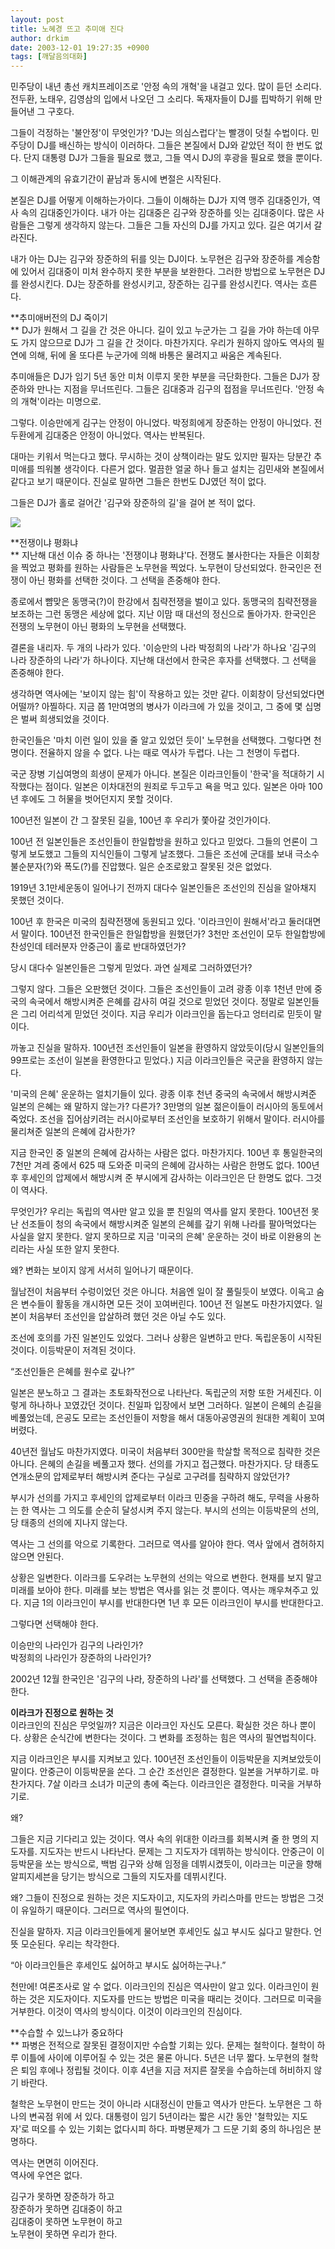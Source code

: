 ```yaml
---
layout: post
title: 노혜경 뜨고 추미애 진다
author: drkim
date: 2003-12-01 19:27:35 +0900
tags: [깨달음의대화]
---
```

민주당이 내년 총선 캐치프레이즈로 '안정 속의 개혁'을 내걸고 있다. 많이 듣던 소리다. 전두환, 노태우, 김영삼의 입에서 나오던 그 소리다. 독재자들이 DJ를 핍박하기 위해 만들어낸 그 구호다. 

그들이 걱정하는 '불안정'이 무엇인가? 'DJ는 의심스럽다'는 빨갱이 덧칠 수법이다. 민주당이 DJ를 배신하는 방식이 이러하다. 그들은 본질에서 DJ와 같았던 적이 한 번도 없다. 단지 대통령 DJ가 그들을 필요로 했고, 그들 역시 DJ의 후광을 필요로 했을 뿐이다. 

그 이해관계의 유효기간이 끝남과 동시에 변절은 시작된다. 

본질은 DJ를 어떻게 이해하는가이다. 그들이 이해하는 DJ가 지역 맹주 김대중인가, 역사 속의 김대중인가이다. 내가 아는 김대중은 김구와 장준하를 잇는 김대중이다. 많은 사람들은 그렇게 생각하지 않는다. 그들은 그들 자신의 DJ를 가지고 있다. 길은 여기서 갈라진다. 

내가 아는 DJ는 김구와 장준하의 뒤를 잇는 DJ이다. 노무현은 김구와 장준하를 계승함에 있어서 김대중이 미처 완수하지 못한 부분을 보완한다. 그러한 방법으로 노무현은 DJ를 완성시킨다. DJ는 장준하를 완성시키고, 장준하는 김구를 완성시킨다. 역사는 흐른다.

**추미애버전의 DJ 죽이기  
** DJ가 원해서 그 길을 간 것은 아니다. 길이 있고 누군가는 그 길을 가야 하는데 아무도 가지 않으므로 DJ가 그 길을 간 것이다. 마찬가지다. 우리가 원하지 않아도 역사의 필연에 의해, 뒤에 올 또다른 누군가에 의해 바통은 물려지고 싸움은 계속된다. 

추미애들은 DJ가 임기 5년 동안 미처 이루지 못한 부분을 극단화한다. 그들은 DJ가 장준하와 만나는 지점을 무너뜨린다. 그들은 김대중과 김구의 접점을 무너뜨린다. '안정 속의 개혁'이라는 미명으로.

그렇다. 이승만에게 김구는 안정이 아니었다. 박정희에게 장준하는 안정이 아니었다. 전두환에게 김대중은 안정이 아니었다. 역사는 반복된다. 

대마는 키워서 먹는다고 했다. 무시하는 것이 상책이라는 말도 있지만 필자는 당분간 추미애를 띄워볼 생각이다. 다른거 없다. 멀끔한 얼굴 하나 들고 설치는 김민새와 본질에서 같다고 보기 때문이다. 진실로 말하면 그들은 한번도 DJ였던 적이 없다. 

그들은 DJ가 홀로 걸어간 '김구와 장준하의 길'을 걸어 본 적이 없다. 


  ![](http://www.seoprise.com/jboard/data/seoprise/binary/mudaefor200311242207171.jpg)

**전쟁이냐 평화냐  
** 지난해 대선 이슈 중 하나는 '전쟁이냐 평화냐'다. 전쟁도 불사한다는 자들은 이회창을 찍었고 평화를 원하는 사람들은 노무현을 찍었다. 노무현이 당선되었다. 한국인은 전쟁이 아닌 평화를 선택한 것이다. 그 선택을 존중해야 한다. 

종로에서 뺨맞은 동맹국(?)이 한강에서 침략전쟁을 벌이고 있다. 동맹국의 침략전쟁을 보조하는 그런 동맹은 세상에 없다. 지난 이맘 때 대선의 정신으로 돌아가자. 한국인은 전쟁의 노무현이 아닌 평화의 노무현을 선택했다. 

결론을 내리자. 두 개의 나라가 있다. '이승만의 나라 박정희의 나라'가 하나요 '김구의 나라 장준하의 나라'가 하나이다. 지난해 대선에서 한국은 후자를 선택했다. 그 선택을 존중해야 한다. 

생각하면 역사에는 '보이지 않는 힘'이 작용하고 있는 것만 같다. 이회창이 당선되었다면 어떨까? 아찔하다. 지금 쯤 1만여명의 병사가 이라크에 가 있을 것이고, 그 중에 몇 십명은 벌써 희생되었을 것이다. 

한국인들은 '마치 이런 일이 있을 줄 알고 있었던 듯이' 노무현을 선택했다. 그렇다면 천명이다. 전율하지 않을 수 없다. 나는 때로 역사가 두렵다. 나는 그 천명이 두렵다. 

국군 장병 기십여명의 희생이 문제가 아니다. 본질은 이라크인들이 '한국'을 적대하기 시작했다는 점이다. 일본은 이차대전의 원죄로 두고두고 욕을 먹고 있다. 일본은 아마 100년 후에도 그 허물을 벗어던지지 못할 것이다. 

100년전 일본이 간 그 잘못된 길을, 100년 후 우리가 쫓아갈 것인가이다. 

100년 전 일본인들은 조선인들이 한일합방을 원하고 있다고 믿었다. 그들의 언론이 그렇게 보도했고 그들의 지식인들이 그렇게 날조했다. 그들은 조선에 군대를 보내 극소수 불순분자(?)와 폭도(?)를 진압했다. 일은 순조로왔고 잘못된 것은 없었다. 

1919년 3.1만세운동이 일어나기 전까지 대다수 일본인들은 조선인의 진심을 알아채지 못했던 것이다.

100년 후 한국은 미국의 침략전쟁에 동원되고 있다. '이라크인이 원해서'라고 둘러대면서 말이다. 100년전 한국인들은 한일합방을 원했던가? 3천만 조선인이 모두 한일합방에 찬성인데 테러분자 안중근이 홀로 반대하였던가? 

당시 대다수 일본인들은 그렇게 믿었다. 과연 실제로 그러하였던가? 

그렇지 않다. 그들은 오판했던 것이다. 그들은 조선인들이 고려 광종 이후 1천년 만에 중국의 속국에서 해방시켜준 은혜를 감사히 여길 것으로 믿었던 것이다. 정말로 일본인들은 그리 어리석게 믿었던 것이다. 지금 우리가 이라크인을 돕는다고 엉터리로 믿듯이 말이다.

까놓고 진실을 말하자. 100년전 조선인들이 일본을 환영하지 않았듯이(당시 일본인들의 99프로는 조선이 일본을 환영한다고 믿었다.) 지금 이라크인들은 국군을 환영하지 않는다. 

'미국의 은혜' 운운하는 얼치기들이 있다. 광종 이후 천년 중국의 속국에서 해방시켜준 일본의 은혜는 왜 말하지 않는가? 다른가? 3만명의 일본 젊은이들이 러시아의 동토에서 죽었다. 조선을 집어삼키려는 러시아로부터 조선인을 보호하기 위해서 말이다. 러시아를 물리쳐준 일본의 은혜에 감사한가?

지금 한국인 중 일본의 은혜에 감사하는 사람은 없다. 마찬가지다. 100년 후 통일한국의 7천만 겨레 중에서 625 때 도와준 미국의 은혜에 감사하는 사람은 한명도 없다. 100년 후 후세인의 압제에서 해방시켜 준 부시에게 감사하는 이라크인은 단 한명도 없다. 그것이 역사다. 

무엇인가? 우리는 독립의 역사만 알고 있을 뿐 친일의 역사를 알지 못한다. 100년전 못난 선조들이 청의 속국에서 해방시켜준 일본의 은혜를 갚기 위해 나라를 팔아먹었다는 사실을 알지 못한다. 알지 못하므로 지금 '미국의 은혜' 운운하는 것이 바로 이완용의 논리라는 사실 또한 알지 못한다. 

왜? 변화는 보이지 않게 서서히 일어나기 때문이다. 

월남전이 처음부터 수렁이었던 것은 아니다. 처음엔 일이 잘 풀릴듯이 보였다. 이윽고 숨은 변수들이 활동을 개시하면 모든 것이 꼬여버린다. 100년 전 일본도 마찬가지였다. 일본이 처음부터 조선인을 압살하려 했던 것은 아닐 수도 있다. 

조선에 호의를 가진 일본인도 있었다. 그러나 상황은 일변하고 만다. 독립운동이 시작된 것이다. 이등박문이 저격된 것이다. 

“조선인들은 은혜를 원수로 갚나?”

일본은 분노하고 그 결과는 초토화작전으로 나타난다. 독립군의 저항 또한 거세진다. 이렇게 하나하나 꼬였갔던 것이다. 친일파 입장에서 보면 그러하다. 일본이 은혜의 손길을 베풀었는데, 은공도 모르는 조선인들이 저항을 해서 대동아공영권의 원대한 계획이 꼬여버렸다. 

40년전 월남도 마찬가지였다. 미국이 처음부터 300만을 학살할 목적으로 침략한 것은 아니다. 은혜의 손길을 베풀고자 했다. 선의를 가지고 접근했다. 마찬가지다. 당 태종도 연개소문의 압제로부터 해방시켜 준다는 구실로 고구려를 침략하지 않았던가? 

부시가 선의를 가지고 후세인의 압제로부터 이라크 민중을 구하려 해도, 무력을 사용하는 한 역사는 그 의도를 순순히 달성시켜 주지 않는다. 부시의 선의는 이등박문의 선의, 당 태종의 선의에 지나지 않는다. 

역사는 그 선의를 악으로 기록한다. 그러므로 역사를 알아야 한다. 역사 앞에서 겸허하지 않으면 안된다. 

상황은 일변한다. 이라크를 도우려는 노무현의 선의는 악으로 변한다. 현재를 보지 말고 미래를 보아야 한다. 미래를 보는 방법은 역사를 읽는 것 뿐이다. 역사는 깨우쳐주고 있다. 지금 1의 이라크인이 부시를 반대한다면 1년 후 모든 이라크인이 부시를 반대한다고. 

그렇다면 선택해야 한다. 

이승만의 나라인가 김구의 나라인가?   
박정희의 나라인가 장준하의 나라인가?

2002년 12월 한국인은 '김구의 나라, 장준하의 나라'를 선택했다. 그 선택을 존중해야 한다. 

**이라크가 진정으로 원하는 것**   
이라크인의 진심은 무엇일까? 지금은 이라크인 자신도 모른다. 확실한 것은 하나 뿐이다. 상황은 순식간에 변한다는 것이다. 그 변화를 조정하는 힘은 역사의 필연법칙이다. 

지금 이라크인은 부시를 지켜보고 있다. 100년전 조선인들이 이등박문을 지켜보았듯이 말이다. 안중근이 이등박문을 쏜다. 그 순간 조선인은 결정한다. 일본을 거부하기로. 마찬가지다. 7살 이라크 소녀가 미군의 총에 죽는다. 이라크인은 결정한다. 미국을 거부하기로.

왜?

그들은 지금 기다리고 있는 것이다. 역사 속의 위대한 이라크를 회복시켜 줄 한 명의 지도자를. 지도자는 반드시 나타난다. 문제는 그 지도자가 데뷔하는 방식이다. 안중근이 이등박문을 쏘는 방식으로, 백범 김구와 상해 임정을 데뷔시켰듯이, 이라크는 미군을 향해 알피지세븐을 당기는 방식으로 그들의 지도자를 데뷔시킨다. 

왜? 그들이 진정으로 원하는 것은 지도자이고, 지도자의 카리스마를 만드는 방법은 그것이 유일하기 때문이다. 그러므로 역사의 필연이다. 

진실을 말하자. 지금 이라크인들에게 물어보면 후세인도 싫고 부시도 싫다고 말한다. 언뜻 모순된다. 우리는 착각한다. 

“아 이라크인들은 후세인도 싫어하고 부시도 싫어하는구나.”

천만에! 여론조사로 알 수 없다. 이라크인의 진심은 역사만이 알고 있다. 이라크인이 원하는 것은 지도자이다. 지도자를 만드는 방법은 미국을 때리는 것이다. 그러므로 미국을 거부한다. 이것이 역사의 방식이다. 이것이 이라크인의 진심이다. 

**수습할 수 있느냐가 중요하다  
** 파병은 전적으로 잘못된 결정이지만 수습할 기회는 있다. 문제는 철학이다. 철학이 하루 이틀에 사이에 이루어질 수 있는 것은 물론 아니다. 5년은 너무 짧다. 노무현의 철학은 퇴임 후에나 정립될 것이다. 이후 4년을 지금 저지른 잘못을 수습하는데 허비하지 않기 바란다. 

철학은 노무현이 만드는 것이 아니라 시대정신이 만들고 역사가 만든다. 노무현은 그 하나의 변곡점 위에 서 있다. 대통령이 임기 5년이라는 짧은 시간 동안 '철학있는 지도자'로 떠오를 수 있는 기회는 없다시피 하다. 파병문제가 그 드문 기회 중의 하나임은 분명하다. 

역사는 면면히 이어진다.   
역사에 우연은 없다. 

김구가 못하면 장준하가 하고   
장준하가 못하면 김대중이 하고  
김대중이 못하면 노무현이 하고  
노무현이 못하면 우리가 한다.
